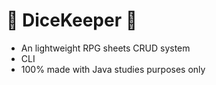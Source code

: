 # 🎲 DiceKeeper 🎲 
- An lightweight RPG sheets CRUD system
- CLI
- 100% made with Java studies purposes only